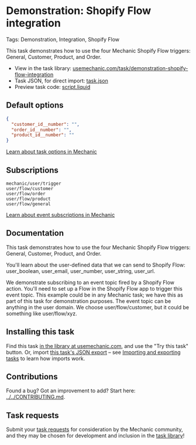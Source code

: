 # Demonstration: Shopify Flow integration

Tags: Demonstration, Integration, Shopify Flow

This task demonstrates how to use the four Mechanic Shopify Flow triggers: General, Customer, Product, and Order.

* View in the task library: [usemechanic.com/task/demonstration-shopify-flow-integration](https://usemechanic.com/task/demonstration-shopify-flow-integration)
* Task JSON, for direct import: [task.json](../../tasks/demonstration-shopify-flow-integration.json)
* Preview task code: [script.liquid](./script.liquid)

## Default options

```json
{
  "customer_id__number": "",
  "order_id__number": "",
  "product_id__number": ""
}
```

[Learn about task options in Mechanic](https://docs.usemechanic.com/article/471-task-options)

## Subscriptions

```liquid
mechanic/user/trigger
user/flow/customer
user/flow/order
user/flow/product
user/flow/general
```

[Learn about event subscriptions in Mechanic](https://docs.usemechanic.com/article/408-subscriptions)

## Documentation

This task demonstrates how to use the four Mechanic Shopify Flow triggers: General, Customer, Product, and Order.

You'll learn about the user-defined data that we can send to Shopify Flow: user_boolean, user_email, user_number, user_string, user_url.

We demonstrate subscribing to an event topic fired by a Shopify Flow action. You'll need to set up a Flow in the Shopify Flow app to trigger this event topic. This example could be in any Mechanic task; we have this as part of this task for demonstration purposes. The event topic can be anything in the user domain. We choose user/flow/customer, but it could be something like user/flow/xyz.

## Installing this task

Find this task [in the library at usemechanic.com](https://usemechanic.com/task/demonstration-shopify-flow-integration), and use the "Try this task" button. Or, import [this task's JSON export](../../tasks/demonstration-shopify-flow-integration.json) – see [Importing and exporting tasks](https://docs.usemechanic.com/article/505-importing-and-exporting-tasks) to learn how imports work.

## Contributions

Found a bug? Got an improvement to add? Start here: [../../CONTRIBUTING.md](../../CONTRIBUTING.md).

## Task requests

Submit your [task requests](https://mechanic.canny.io/task-requests) for consideration by the Mechanic community, and they may be chosen for development and inclusion in the [task library](https://tasks.mechanic.dev/)!
